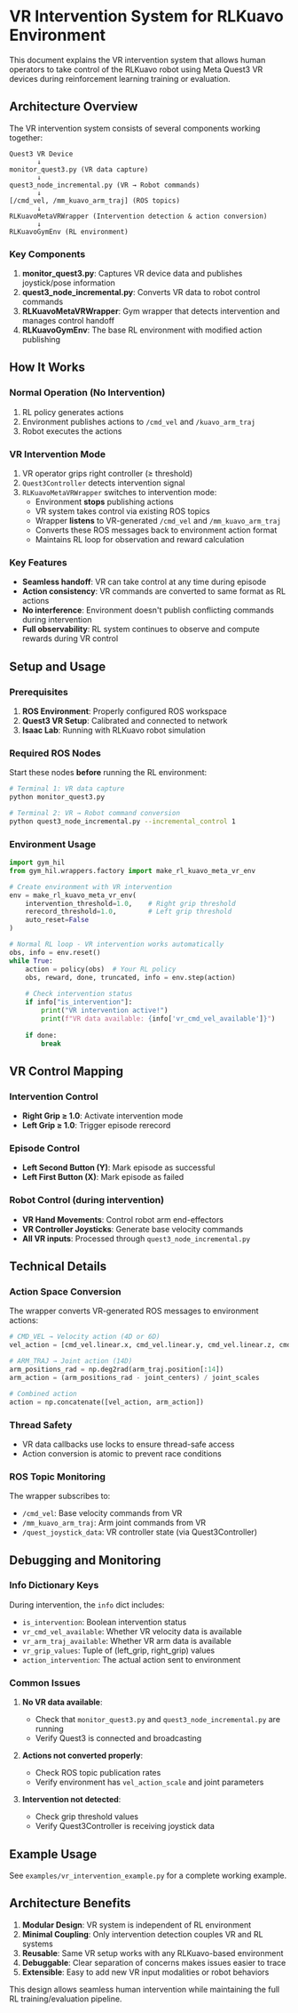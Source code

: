 # VR Intervention System for RLKuavo Environment

This document explains the VR intervention system that allows human operators to take control of the RLKuavo robot using Meta Quest3 VR devices during reinforcement learning training or evaluation.

## Architecture Overview

The VR intervention system consists of several components working together:

```
Quest3 VR Device
       ↓
monitor_quest3.py (VR data capture)
       ↓
quest3_node_incremental.py (VR → Robot commands)
       ↓
[/cmd_vel, /mm_kuavo_arm_traj] (ROS topics)
       ↓
RLKuavoMetaVRWrapper (Intervention detection & action conversion)
       ↓
RLKuavoGymEnv (RL environment)
```

### Key Components

1. **monitor_quest3.py**: Captures VR device data and publishes joystick/pose information
2. **quest3_node_incremental.py**: Converts VR data to robot control commands
3. **RLKuavoMetaVRWrapper**: Gym wrapper that detects intervention and manages control handoff
4. **RLKuavoGymEnv**: The base RL environment with modified action publishing

## How It Works

### Normal Operation (No Intervention)
1. RL policy generates actions
2. Environment publishes actions to `/cmd_vel` and `/kuavo_arm_traj`
3. Robot executes the actions

### VR Intervention Mode
1. VR operator grips right controller (≥ threshold)
2. `Quest3Controller` detects intervention signal
3. `RLKuavoMetaVRWrapper` switches to intervention mode:
   - Environment **stops** publishing actions
   - VR system takes control via existing ROS topics
   - Wrapper **listens** to VR-generated `/cmd_vel` and `/mm_kuavo_arm_traj`
   - Converts these ROS messages back to environment action format
   - Maintains RL loop for observation and reward calculation

### Key Features

- **Seamless handoff**: VR can take control at any time during episode
- **Action consistency**: VR commands are converted to same format as RL actions
- **No interference**: Environment doesn't publish conflicting commands during intervention
- **Full observability**: RL system continues to observe and compute rewards during VR control

## Setup and Usage

### Prerequisites

1. **ROS Environment**: Properly configured ROS workspace
2. **Quest3 VR Setup**: Calibrated and connected to network
3. **Isaac Lab**: Running with RLKuavo robot simulation

### Required ROS Nodes

Start these nodes **before** running the RL environment:

```bash
# Terminal 1: VR data capture
python monitor_quest3.py

# Terminal 2: VR → Robot command conversion  
python quest3_node_incremental.py --incremental_control 1
```

### Environment Usage

```python
import gym_hil
from gym_hil.wrappers.factory import make_rl_kuavo_meta_vr_env

# Create environment with VR intervention
env = make_rl_kuavo_meta_vr_env(
    intervention_threshold=1.0,    # Right grip threshold
    rerecord_threshold=1.0,        # Left grip threshold  
    auto_reset=False
)

# Normal RL loop - VR intervention works automatically
obs, info = env.reset()
while True:
    action = policy(obs)  # Your RL policy
    obs, reward, done, truncated, info = env.step(action)
    
    # Check intervention status
    if info["is_intervention"]:
        print("VR intervention active!")
        print(f"VR data available: {info['vr_cmd_vel_available']}")
    
    if done:
        break
```

## VR Control Mapping

### Intervention Control
- **Right Grip ≥ 1.0**: Activate intervention mode
- **Left Grip ≥ 1.0**: Trigger episode rerecord

### Episode Control  
- **Left Second Button (Y)**: Mark episode as successful
- **Left First Button (X)**: Mark episode as failed

### Robot Control (during intervention)
- **VR Hand Movements**: Control robot arm end-effectors
- **VR Controller Joysticks**: Generate base velocity commands
- **All VR inputs**: Processed through `quest3_node_incremental.py`

## Technical Details

### Action Space Conversion

The wrapper converts VR-generated ROS messages to environment actions:

```python
# CMD_VEL → Velocity action (4D or 6D)
vel_action = [cmd_vel.linear.x, cmd_vel.linear.y, cmd_vel.linear.z, cmd_vel.angular.z]

# ARM_TRAJ → Joint action (14D)  
arm_positions_rad = np.deg2rad(arm_traj.position[:14])
arm_action = (arm_positions_rad - joint_centers) / joint_scales

# Combined action
action = np.concatenate([vel_action, arm_action])
```

### Thread Safety

- VR data callbacks use locks to ensure thread-safe access
- Action conversion is atomic to prevent race conditions

### ROS Topic Monitoring

The wrapper subscribes to:
- `/cmd_vel`: Base velocity commands from VR
- `/mm_kuavo_arm_traj`: Arm joint commands from VR  
- `/quest_joystick_data`: VR controller state (via Quest3Controller)

## Debugging and Monitoring

### Info Dictionary Keys

During intervention, the `info` dict includes:
- `is_intervention`: Boolean intervention status
- `vr_cmd_vel_available`: Whether VR velocity data is available  
- `vr_arm_traj_available`: Whether VR arm data is available
- `vr_grip_values`: Tuple of (left_grip, right_grip) values
- `action_intervention`: The actual action sent to environment

### Common Issues

1. **No VR data available**: 
   - Check that `monitor_quest3.py` and `quest3_node_incremental.py` are running
   - Verify Quest3 is connected and broadcasting

2. **Actions not converted properly**:
   - Check ROS topic publication rates
   - Verify environment has `vel_action_scale` and joint parameters

3. **Intervention not detected**:
   - Check grip threshold values
   - Verify Quest3Controller is receiving joystick data

## Example Usage

See `examples/vr_intervention_example.py` for a complete working example.

## Architecture Benefits

1. **Modular Design**: VR system is independent of RL environment
2. **Minimal Coupling**: Only intervention detection couples VR and RL systems  
3. **Reusable**: Same VR setup works with any RLKuavo-based environment
4. **Debuggable**: Clear separation of concerns makes issues easier to trace
5. **Extensible**: Easy to add new VR input modalities or robot behaviors

This design allows seamless human intervention while maintaining the full RL training/evaluation pipeline. 